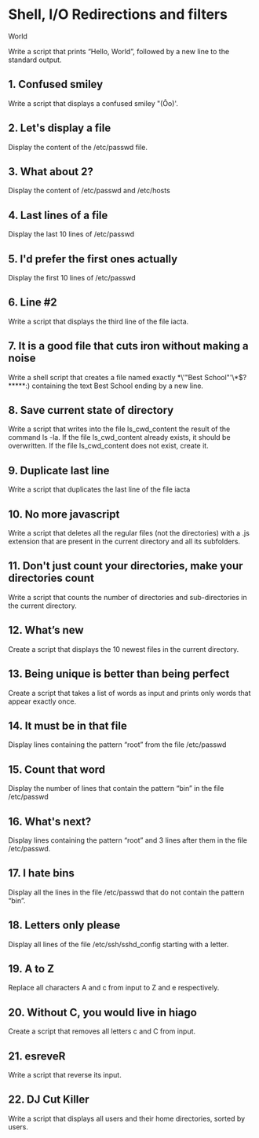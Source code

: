 # Shell, I/O Redirections and filters
 World



Write a script that prints “Hello, World”, followed by a new line to the standard output.



## 1. Confused smiley



Write a script that displays a confused smiley "(Ôo)'.



## 2. Let's display a file



Display the content of the /etc/passwd file.



## 3. What about 2?



Display the content of /etc/passwd and /etc/hosts



## 4. Last lines of a file



Display the last 10 lines of /etc/passwd



## 5. I'd prefer the first ones actually



Display the first 10 lines of /etc/passwd



## 6. Line #2



Write a script that displays the third line of the file iacta.



## 7. It is a good file that cuts iron without making a noise



Write a shell script that creates a file named exactly \*\\'"Best School"\'\\*$\?\*\*\*\*\*:) containing the text Best School ending by a new line.



## 8. Save current state of directory



Write a script that writes into the file ls_cwd_content the result of the command ls -la. If the file ls_cwd_content already exists, it should be overwritten. If the file ls_cwd_content does not exist, create it.



## 9. Duplicate last line



Write a script that duplicates the last line of the file iacta



## 10. No more javascript



Write a script that deletes all the regular files (not the directories) with a .js extension that are present in the current directory and all its subfolders.



## 11. Don't just count your directories, make your directories count



Write a script that counts the number of directories and sub-directories in the current directory.



## 12. What’s new



Create a script that displays the 10 newest files in the current directory.



## 13. Being unique is better than being perfect



Create a script that takes a list of words as input and prints only words that appear exactly once.



## 14. It must be in that file



Display lines containing the pattern “root” from the file /etc/passwd



## 15. Count that word



Display the number of lines that contain the pattern “bin” in the file /etc/passwd



## 16. What's next?



Display lines containing the pattern “root” and 3 lines after them in the file /etc/passwd.



## 17. I hate bins



Display all the lines in the file /etc/passwd that do not contain the pattern “bin”.



## 18. Letters only please



Display all lines of the file /etc/ssh/sshd_config starting with a letter.



## 19. A to Z



Replace all characters A and c from input to Z and e respectively.



## 20. Without C, you would live in hiago



Create a script that removes all letters c and C from input.



## 21. esreveR



Write a script that reverse its input.



## 22. DJ Cut Killer



Write a script that displays all users and their home directories, sorted by users.



